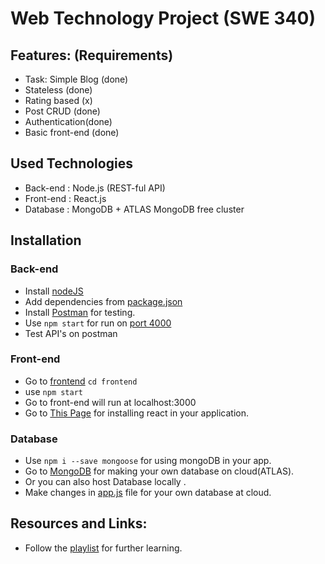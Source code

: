 # Web Technology Project (SWE 340)

## Features: (Requirements)

* Task: Simple Blog (done)
* Stateless (done)
* Rating based (x)
* Post CRUD (done)
* Authentication(done)
* Basic front-end (done)

## Used Technologies

* Back-end : Node.js (REST-ful API)
* Front-end : React.js
* Database : MongoDB + ATLAS MongoDB free cluster

## Installation

### Back-end
* Install [nodeJS](https://nodejs.org/en/download/)
* Add dependencies from [package.json](https://github.com/tasmia2016831022/WebTecnologyProject/blob/master/package.json) 
* Install [Postman](https://www.getpostman.com/downloads/) for testing.
* Use ```npm start``` for run on [port 4000](https://github.com/tasmia2016831022/WebTecnologyProject/blob/master/server.js)
* Test API's on postman

### Front-end
* Go to [frontend](https://github.com/tasmia2016831022/WebTecnologyProject/tree/master/frontend) ```cd frontend```
* use ```npm start```
* Go to front-end will run at localhost:3000
* Go to [This Page](https://reactjs.org/docs/create-a-new-react-app.html) for installing react in your application.

### Database
* Use ```npm i --save mongoose``` for using mongoDB in your app.
* Go to [MongoDB](https://www.mongodb.com/) for making your own database on cloud(ATLAS).
* Or you can also host Database locally . 
* Make changes in [app.js](https://github.com/tasmia2016831022/WebTecnologyProject/blob/master/app.js) file for your own database at cloud.

## Resources and Links:
* Follow the [playlist](https://www.youtube.com/watch?v=0oXYLzuucwE&list=PL55RiY5tL51q4D-B63KBnygU6opNPFk_q) for further learning.